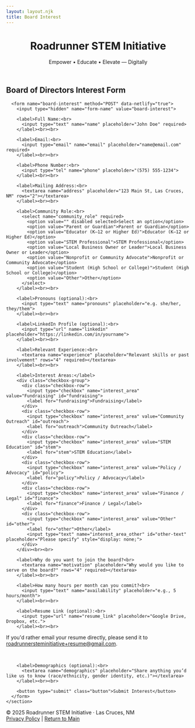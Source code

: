 ```yaml
---
layout: layout.njk
title: Board Interest
---
```


<!DOCTYPE html>
<html lang="en">
<head>
  <meta charset="UTF-8" />
  <meta name="viewport" content="width=device-width, initial-scale=1.0" />
  <title>Board Interest – Roadrunner STEM Initiative</title>
  <link href="https://fonts.googleapis.com/css2?family=Lato:wght@400;700&display=swap" rel="stylesheet">
  <link rel="stylesheet" href="style.css">
</head>
<body>
  <header>
    <h1>Roadrunner STEM Initiative</h1>
    <p>Empower • Educate • Elevate — Digitally</p>
  </header>

  <main>
    <section class="interestform-section">
      <h2>Board of Directors Interest Form</h2>

      <form name="board-interest" method="POST" data-netlify="true">
        <input type="hidden" name="form-name" value="board-interest">

        <label>Full Name:<br>
          <input type="text" name="name" placeholder="John Doe" required>
        </label><br><br>

        <label>Email:<br>
          <input type="email" name="email" placeholder="name@email.com" required>
        </label><br><br>

        <label>Phone Number:<br>
          <input type="tel" name="phone" placeholder="(575) 555-1234">
        </label><br><br>

        <label>Mailing Address:<br>
          <textarea name="address" placeholder="123 Main St, Las Cruces, NM" rows="2"></textarea>
        </label><br><br>

        <label>Community Role:<br>
          <select name="community_role" required>
            <option value="" disabled selected>Select an option</option>
            <option value="Parent or Guardian">Parent or Guardian</option>
            <option value="Educator (K–12 or Higher Ed)">Educator (K–12 or Higher Ed)</option>
            <option value="STEM Professional">STEM Professional</option>
            <option value="Local Business Owner or Leader">Local Business Owner or Leader</option>
            <option value="Nonprofit or Community Advocate">Nonprofit or Community Advocate</option>
            <option value="Student (High School or College)">Student (High School or College)</option>
            <option value="Other">Other</option>
          </select>
        </label><br><br>

        <label>Pronouns (optional):<br>
          <input type="text" name="pronouns" placeholder="e.g. she/her, they/them">
        </label><br><br>

        <label>LinkedIn Profile (optional):<br>
          <input type="url" name="linkedin" placeholder="https://linkedin.com/in/yourname">
        </label><br><br>

        <label>Relevant Experience:<br>
          <textarea name="experience" placeholder="Relevant skills or past involvement" rows="4" required></textarea>
        </label><br><br>

        <label>Interest Areas:</label>
        <div class="checkbox-group">
          <div class="checkbox-row">
            <input type="checkbox" name="interest_area" value="Fundraising" id="fundraising">
            <label for="fundraising">Fundraising</label>
          </div>
          <div class="checkbox-row">
            <input type="checkbox" name="interest_area" value="Community Outreach" id="outreach">
            <label for="outreach">Community Outreach</label>
          </div>
          <div class="checkbox-row">
            <input type="checkbox" name="interest_area" value="STEM Education" id="stem">
            <label for="stem">STEM Education</label>
          </div>
          <div class="checkbox-row">
            <input type="checkbox" name="interest_area" value="Policy / Advocacy" id="policy">
            <label for="policy">Policy / Advocacy</label>
          </div>
          <div class="checkbox-row">
            <input type="checkbox" name="interest_area" value="Finance / Legal" id="finance">
            <label for="finance">Finance / Legal</label>
          </div>
          <div class="checkbox-row">
            <input type="checkbox" name="interest_area" value="Other" id="other">
            <label for="other">Other</label>
            <input type="text" name="interest_area_other" id="other-text" placeholder="Please specify" style="display: none;">
          </div>
        </div><br><br>

        <label>Why do you want to join the board?<br>
          <textarea name="motivation" placeholder="Why would you like to serve on the board?" rows="4" required></textarea>
        </label><br><br>

        <label>How many hours per month can you commit?<br>
          <input type="text" name="availability" placeholder="e.g., 5 hours/month">
        </label><br><br>

        <label>Resume Link (optional):<br>
          <input type="url" name="resume_link" placeholder="Google Drive, Dropbox, etc.">
        </label><br><br>

<p>If you'd rather email your resume directly, please send it to <a href="mailto:roadrunnersteminitiative+resume@gmail.com">roadrunnersteminitiative+resume@gmail.com</a>.</p>
<br>

        <label>Demographics (optional):<br>
          <textarea name="demographics" placeholder="Share anything you’d like us to know (race/ethnicity, gender identity, etc.)"></textarea>
        </label><br><br>

        <button type="submit" class="button">Submit Interest</button>
      </form>
    </section>
  </main>

  <footer>
    &copy; 2025 Roadrunner STEM Initiative · Las Cruces, NM<br>
    <a href="privacy.html">Privacy Policy</a> |
    <a href="index.html">Return to Main</a>  
  </footer>

  <script>
    const otherCheckbox = document.getElementById('other');
    const otherText = document.getElementById('other-text');

    otherCheckbox.addEventListener('change', () => {
      otherText.style.display = otherCheckbox.checked ? 'block' : 'none';
    });
  </script>
</body>
</html>
